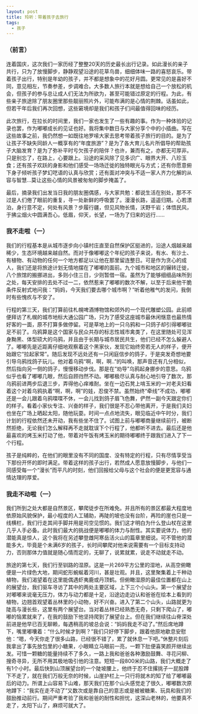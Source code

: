 ```yaml
---
layout: post
title: 玲听：带着孩子去旅行
tags:
  - 孩子
---
```


### （前言）



连着国庆，这次我们一家历经了整整20天的历史最长出行记录。如此漫长的亲子共行，只为了放慢脚步，静静观望沿途的花草鸟兽，细细体味一路的喜怒哀乐。带着孩子出行，特别是年幼的孩子，并不都是想象中的花好月圆。更常见的是喜好不同，意见相左，节奏参差，步调难合。大多数人旅行本就是想给自己一个放松的机会，但孩子的参与总让成人们无法为所欲为，甚至可能错过原定的行程。为此，有些亲子旅途除了朋友圈里那些靓丽照片外，可能布满的是心情的荆棘。话虽如此，但若干年后我们再次回想，这些窘境却是我们和孩子们间最值得回味的经历。



此次旅行，在拉长的时间里，我们一家也发生了一些有趣的事。作为一种体验的记录也罢，作为嘟嘟成长的见证也好。我将集中数日与大家分享个中的小插曲。写在这些故事之前，我仍然想一如既往地罗嗦大家去思考带着孩子旅行的目的。是为了让孩子不缺失同龄人一概享有的“年度旅游”？是为了各大育儿名片所倡导的帮助孩子大脑发育？是为了弥补平时亏欠孩子的陪伴？也许，兼而有之，亦都无可厚非。只是别忘了，在路上，心要跟上。沿途的采风除了见多识广、眼界大开、八珍玉食；还有孩子欢跃的身影和他们感受一场场迁徙的独特眼光与方式；还有你愿意俯下身子倾听孩子梦幻呓语的认真与欣赏；还有面对冲突与不适一家人齐力化解的从容与智慧…莫让这些心情的风景被匆匆的脚步掩盖了。


最后，摘录我们出发当日我的朋友圈偶感，与大家共勉：都说生活在别处，那不不过是人们倦了眼前的重复，寻一处新鲜的呼吸罢了。漫漫长路，遥遥归期。心若漂泊，身行意不定，何处有风景？步履行疆，但见风物长情，沃野千岩；体悟民风，于拂尘烟火中圆满吾心。低眉，仰天，长望，一场为了归来的远行……

### 我不走啦（一）

我们的行程基本是从城市逐步向小镇村庄直至自然保护区挺进的，沿途人烟越来越稀少，生态环境越来越自然。而对于像嘟嘟这个年纪的孩子来说，有水、有沙土、有植物、有动物的任何一个地方都足以让他在那里留连整日。可是作为贪心的成人，我们还是将旅途计划无情地摆在了嘟嘟的面前。九个城市和地区的辗转迁徙，八个旅馆的搬挪进出，多则小住三日，少则暂借一宿。虽然为了能够细细品味所到之处，每天安排的去处不过一二，依然惹来了嘟嘟的数次不解，以至于后来他干脆条件反射式地问我：“妈妈，今天我们要去哪个城市啊？”听着他稚气的发问，我倒时有些愧疚与不安了。

行程的第三天，我们打算前往札幌啤酒博物馆和郊外的一个现代雕塑公园。此前顺便拜访了札幌的城市地标大通公园广场，只为了感受这座城市最休闲惬意也最热情好客的一面，原不打算多做停留。可是草地上的一只乌鸦和一只鸽子却引得嘟嘟驻足不前了。乌鸦算是这个国家与民众共存的标志性城市禽类了，在这里随处可见浑身黝黑、体型硕大的乌鸦，并且由于长期与城市居民共生，他们已经不怎么躲避人了。嘟嘟先是近距离仔细地观察着这个黑家伙，发现它始终旁若无人的样子，便开始跟它“拉起家常”。随后发现不远处还有一只闲庭信步的鸽子，于是突发奇想地要引导乌鸦找鸽子玩儿。他对着乌鸦“啊，啊，啊..”的叫唤，那声音还有几分相似，然后指向另一侧的鸽子，慢慢移动步伐。那是在“劝导”乌鸦起身挪步的意思。乌鸦似乎也看了嘟嘟几眼，然后自顾岿然不动。嘟嘟极尽认真与耐心地引导了数次，那乌鸦前进两步后退三步，弄得他心痒难耐。坐在一边石凳上啃玉米的一对老夫妇看着这个对着乌鸦执着“啊，啊，啊”的娃，忍俊不禁。虽然始终“牵线”不成功，嘟嘟还是一会儿跟着乌鸦喋喋不休，一会儿找到鸽子眉飞色舞，俨然一副今天跟定你们的样子。看着小家伙专注、兴奋的样子，我们很是不忍心带他离开，于是我们夫妇也坐在广场上晒起太阳，随他玩耍。时间一点点地流失，眼见临近中午时分，我们计划的行程依然还未开动，我有些坐不住了。试图上前与嘟嘟商量继续前行，被断然拒绝，无论我们怎么解释再不走就耽误下个行程了，他都听不进去。最后还是他最喜欢的烤玉米打动了他，带着对午饭有烤玉米的期待嘟嘟终于跟我们进入了下一个行程。

孩子是纯粹的，在他们的眼里没有不同的国度、没有特定的行程，只有尽情享受当下那份开怀的即时满足。带着这样的孩子出行，若然成人愿意放慢脚步，与他们一同感受每一个“漫长”而平凡的时刻，他们回报给父母与这个社会的便是更宽容与通情达理的厚爱。

### 我走不动啦（一）

我们所到之处大都是自然景区，攀爬徒步在所难免。并且所有的景区都最大程度地依原始风貌保护，最小程度的人工辅助，再陡的坡也没有台阶，再险的崖也只是一线横栏，我们行走其间手脚并用是司空见惯的。我们这才明白为什么登山杖在这里几乎人手必备。此时我们最大的挑战便是嘟嘟的体力与耐性。其实要说体力，他的潜能真是惊人，这个我将在另述攀登雌阿寒岳活火山的篇章里细说。可不管他的潜能多大，毕竟是个未满6岁的孩子，长时间攀爬对他来说需要有一个目标支持动力，否则那体力值就是随心情而定的，无聊了，说累就累，说走不动就走不动。

旅途的第七天，我们行至钏路的湿原。这是一片269平方公里的湿地，从高空俯瞰便是一片绿色大地，期间蛇形蜿蜒着河川，甚是壮观。并且，这里聚集着上千种动植物，我们渴望着在这里能偶遇虾夷鹿或丹顶鹤。但俯瞰湿原的最佳位置都在山上的展望台，我们驱车寻访了其中的两处主要区域，上下三个小山头。第一个展望台对嘟嘟来说毫无压力，体力与动力都是十足，沿途边走边认和爸爸在绘本上看到的植物，边翘首观望着丛林里的小动物，好不兴奋。进入了第二个山头，山路就更为陡高与漫长些，这里有两个展望台。当对着丛林已经熟悉无奇，只剩下爬山了，嘟嘟的恼累就来了，在我的鼓励下他坚持爬到了展望台上。但在我们继续往山脊深处前进是他早已百无聊赖，每遇稍高的坡总会说：“妈妈我走不动了。”然后席地蹲下，嘴里嘟囔着：“什么时候才到啊？”我们只好停下脚步，跟着他原地歇息安慰他：“嗯，今天你走了很多山路，已经很不错了，累了就休息一下吧。”休整片刻后我拿出了事先放包里的小糖果，小眼睛立马眼前一亮，一颗下肚便喜笑颜开继续出发。可惜一颗糖的能量持续不了多久，一路上我和爸爸各种激励鼓舞、寻花问柳、搜奇寻异，无所不用其极地吸引他的注意。短短一段800米的山路，我们大概走了有1个小时。最后快到山顶展望台的一个陡坡腰上，他终于忍不住撂挑子一屁股蹲下不走了，就在我们万般无奈的时候，山崖护栏上一只行将就木的知了给了嘟嘟最后的动力。所谓上山容易下山难，那天我们在那个山头感觉走了很久，嘟嘟数次原地蹲下：“我实在走不动了”又数次或是靠自己的意志或是被被糖果、玩具和我们的鼓励推动前行。期间严重考验了我和爸爸的耐性和担忧，这深山老林的，他要真不走了，太阳下山了，麻烦可就大了。
